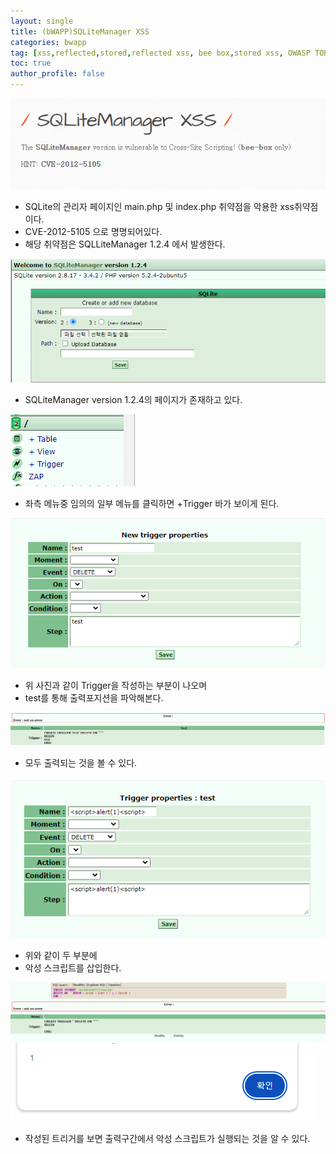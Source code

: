 ```yaml
---
layout: single
title: (bWAPP)SQLiteManager XSS
categories: bwapp
tag: [xss,reflected,stored,reflected xss, bee box,stored xss, OWASP TOP 10, OWASP, bwapp, dom xss, CVE-2012-5105]
toc: true
author_profile: false
---
```


![그림 1-1](/assets/image/bwapp/xss/SQLiteManager%20XSS-archive/image.png)

- SQLite의 관리자 페이지인 main.php 및 index.php 취약점을 악용한 xss취약점이다.
- CVE-2012-5105 으로 명명되어있다.
- 해당 취약점은 SQLLiteManager 1.2.4 에서 발생한다.

![그림 1-2](/assets/image/bwapp/xss/SQLiteManager%20XSS-archive/image-1.png)
- SQLiteManager version 1.2.4의 페이지가 존재하고 있다.

![그림 1-3](/assets/image/bwapp/xss/SQLiteManager%20XSS-archive/image-2.png)
- 좌측 메뉴중 임의의 일부 메뉴를 클릭하면 +Trigger 바가 보이게 된다.

![그림 1-4](/assets/image/bwapp/xss/SQLiteManager%20XSS-archive/image-3.png)
- 위 사진과 같이 Trigger을 작성하는 부분이 나오며
- test를 통해 출력포지션을 파악해본다.

![그림 1-5](/assets/image/bwapp/xss/SQLiteManager%20XSS-archive/image-4.png)
- 모두 출력되는 것을 볼 수 있다.

![그림 1-6](/assets/image/bwapp/xss/SQLiteManager%20XSS-archive/image-5.png)
- 위와 같이 두 부분에
- 악성 스크립트를 삽입한다.

![그림 1-7](/assets/image/bwapp/xss/SQLiteManager%20XSS-archive/image-7.png)
![그림 1-8](/assets/image/bwapp/xss/SQLiteManager%20XSS-archive/image-6.png)
- 작성된 트리거를 보면 출력구간에서 악성 스크립트가 실행되는 것을 알 수 있다.
